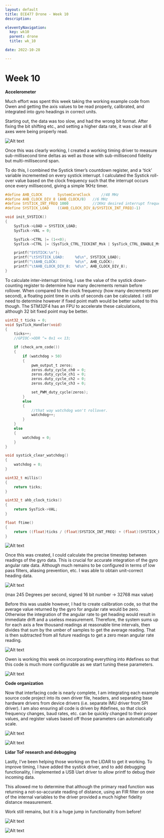 ```yaml
---
layout: default
title: ECE477 Drone - Week 10
description:

eleventyNavigation:
  key: wk10
  parent: drone
  title: wk_10

date: 2022-10-28

---
```


# Week 10

**Accelerometer**

Much effort was spent this week taking the working example code from Owen and getting the axis values to be read properly, calibrated, and integrated into gyro headings in correct units.

Starting out, the data was too slow, and had the wrong bit format. After fixing the bit shifting etc., and setting a higher data rate, it was clear all 6 axes were being properly read.

![Alt text](image.png "Fig. 10.1. 6 axes being read, accelerometer X,Y,Z, and gyro X, Y, Z.")

Once this was clearly working, I created a working timing driver to measure sub-millisecond time deltas as well as those with sub-millisecond fidelity but multi-millisecond span.

To do this, I combined the Systick timer’s countdown register, and a ‘tick’ variable incremented on every systick interrupt. I calculated the Systick roll-over value based on the clock frequency such that the interrupt occurs once every millisecond, giving a simple 1KHz timer.

```c
#define AHB_CLOCK 		SystemCoreClock		//48 MHz
#define AHB_CLOCK_DIV_8 (AHB_CLOCK/8)	//6 MHz
#define SYSTICK_INT_FREQ 1000			//1KHz desired interrupt frequency
#define SYSTICK_LOAD	((AHB_CLOCK_DIV_8/SYSTICK_INT_FREQ)-1)

void init_SYSTICK()
{
	SysTick->LOAD = SYSTICK_LOAD;
	SysTick->VAL = 0;

	SysTick->CTRL |= (1<<0);
	SysTick->CTRL |= (SysTick_CTRL_TICKINT_Msk | SysTick_CTRL_ENABLE_Msk/* | SysTick_CTRL_CLKSOURCE_Msk*/);

	printf("SYSTICK:\n");
	printf("\tSYSTICK_LOAD:		%d\n", SYSTICK_LOAD);
	printf("\tAHB_CLOCK:		%d\n", AHB_CLOCK);
	printf("\tAHB_CLOCK_DIV_8:	%d\n", AHB_CLOCK_DIV_8);
}
```

To calculate inter-interrupt timing, I use the value of the systick down-counting register to determine how many decrements remain before rollover. When compared to the clock frequency (how many decrements per second), a floating point time in units of seconds can be calculated. I still need to determine however if fixed point math would be better suited to this though. The STM32F4 has an FPU to accelerate these calculations, although 32 bit fixed point may be better.

```c
uint32_t ticks = 0;
void SysTick_Handler(void)
{
	ticks++;
	//GPIOC->ODR ^= 0x1 << 13;

	if (check_arm_code())
	{
		if (watchdog > 50)
		{
			pwm_output_t zeros;
			zeros.duty_cycle_ch0 = 0;
			zeros.duty_cycle_ch1 = 0;
			zeros.duty_cycle_ch2 = 0;
			zeros.duty_cycle_ch3 = 0;

			set_PWM_duty_cycle(zeros);
		}
		else
		{
			//that way watchdog won't rollover.
			watchdog++;
		}
	}
	else
	{
		watchdog = 0;
	}
}

void systick_clear_watchdog()
{
	watchdog = 0;
}

uint32_t millis()
{
	return ticks;
}

uint32_t ahb_clock_ticks()
{
	return SysTick->VAL;
}

float ftime()
{
	return ((float)ticks / (float)SYSTICK_INT_FREQ) + (float)(SYSTICK_LOAD-SysTick->VAL) / (float)AHB_CLOCK_DIV_8;
}
```

![Alt text](image-2.png "Fig. 10.3. Code to calculated floating point timestamp in seconds.")

Once this was created, I could calculate the precise timestep between readings of the gyro data. This is crucial for accurate integration of the gyro angular rate data. Although much remains to be configured in terms of low pass filters, aliasing prevention, etc. I was able to obtain unit-correct heading data.

![Alt text](image-3.png "Fig. 10.4. Code sample including LSB scaling and time delta.")

(max 245 Degrees per second, signed 16 bit number -> 32768 max value)

Before this was usable however, I had to create calibration code, so that the average value returned by the gyro for angular rate would be zero. Otherwise the integration of the angular rate to get heading would result in immediate drift and a useless measurement. Therefore, the system sums up for each axis a few thousand readings at reasonable time intervals, then divides that sum by the umber of samples to get the average reading. That is then subtracted from all future readings to get a zero mean angular rate reading.

![Alt text](image-4.png "Fig. 10.5. Calibration code")

Owen is working this week on incorporating everything into #defines so that this code is much more configurable as we start tuning these parameters.

![Alt text](image-5.png "Fig. 10.6. Integrated gyro heading data (before scaling applied)")

**Code organization**

Now that interfacing code is nearly complete, I am integrating each example source code project into its own driver file, headers, and separating base hardware drivers from device drivers (i.e. separate IMU driver from SPI driver). I am also ensuring all code is driven by #defines, so that clock frequency changes, baud rates, etc. can be quickly changed to their proper values, and register values based off those parameters can automatically scale.

![Alt text](image-6.png " ")

![Alt text](image-7.png "Fig.10.7. Project organization.")

**Lidar ToF research and debugging**

Lastly, I’ve been helping those working on the LIDAR to get it working. To improve timing, I have added the systick driver, and to add debugging functionality, I implemented a USB Uart driver to allow printf to debug their incoming data.

This allowed me to determine that although the primary read function was returning a not-so-accurate reading of distance, using an FIR filter on one of the internal variables to the driver provided a much higher fidelity distance measurement.

Work still remains, but it is a huge jump in functionality from before!

![Alt text](image-8.png "Fig. 10.8. LIDAR internal data being printed. Note the purple trace is much higher fidelity than the returned data (green).")

![Alt text](image-9.png "Fig. 10.9. High fidelity data passed through FIR filter. Range measurement is a result of moving my hand back in forth in front of the sensor.")